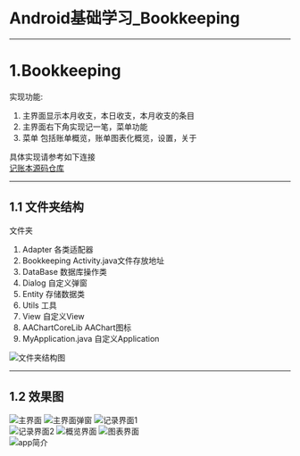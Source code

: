 # Android基础学习_Bookkeeping


---

# 1.Bookkeeping  
实现功能:  
1. 主界面显示本月收支，本日收支，本月收支的条目  
2. 主界面右下角实现记一笔，菜单功能  
3. 菜单 包括账单概览，账单图表化概览，设置，关于  

具体实现请参考如下连接  
[记账本源码仓库](https://github.com/zxlkgf/Bookkeeping)  

--- 

## 1.1 文件夹结构
文件夹
1. Adapter 各类适配器
2. Bookkeeping Activity.java文件存放地址
3. DataBase 数据库操作类
4. Dialog 自定义弹窗
5. Entity 存储数据类
6. Utils 工具
7. View  自定义View
8. AAChartCoreLib AAChart图标
9. MyApplication.java 自定义Application


![文件夹结构图](../images/Android/Bookkeeping/file.png)

---

## 1.2 效果图
![主界面](../images/Android/Bookkeeping/main.jpg)
![主界面弹窗](../images/Android/Bookkeeping/more.jpg)
![记录界面1](../images/Android/Bookkeeping/edit1.jpg)  
![记录界面2](../images/Android/Bookkeeping/edit2.jpg)
![概览界面](../images/Android/Bookkeeping/overview.jpg)
![图表界面](../images/Android/Bookkeeping/chart.jpg)  
![app简介](../images/Android/Bookkeeping/info.jpg)

